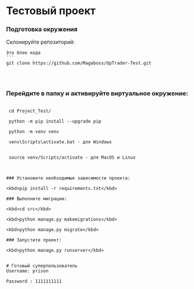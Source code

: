 # Тестовый проект
### Подготовка окружения
Склонируйте репозиторий:
````
Это блок кода
```
git clone https://github.com/Magaboss/UpTrader-Test.git




````
### Перейдите в папку и активируйте виртуальное окружение:

```

 cd Project_Test/

 python -m pip install --upgrade pip

 python -m venv venv

 venv\Scripts\activate.bat - для Windows
 
 
 source venv/Scripts/activate - для MacOS и Linux
 


### Установите необходимые зависимости проекта:

<kbd>pip install -r requirements.txt</kbd>

### Выполните миграции:

<kbd>cd src</kbd>
  
<kbd>python manage.py makemigrations</kbd>
  
<kbd>python manage.py migrate</kbd>

### Запустите проект:

<kbd>python manage.py runserver</kbd>


# Готовый суперпользователь 
Username: prison

Password : 1111111111
